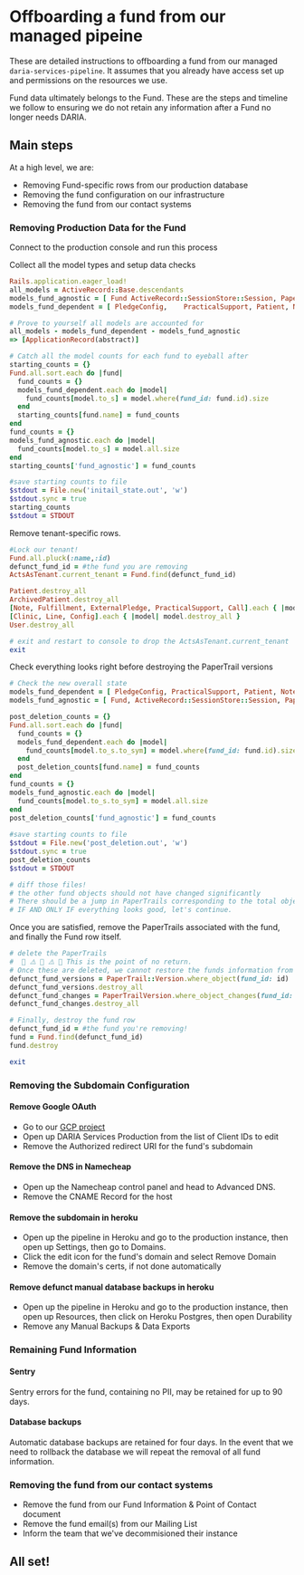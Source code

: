 # Offboarding a fund from our managed pipeine

These are detailed instructions to offboarding a fund from our managed `daria-services-pipeline`. It assumes that you already have access set up and permissions on the resources we use.

Fund data ultimately belongs to the Fund. These are the steps and timeline we follow to ensuring we do not retain any information after a Fund no longer needs DARIA.

## Main steps

At a high level, we are:

  - Removing Fund-specific rows from our production database
  - Removing the fund configuration on our infrastructure
  - Removing the fund from our contact systems

### Removing Production Data for the Fund

Connect to the production console and run this process

Collect all the model types and setup data checks
```ruby
Rails.application.eager_load!
all_models = ActiveRecord::Base.descendants
models_fund_agnostic = [ Fund ActiveRecord::SessionStore::Session, PaperTrail::Version, PaperTrailVersion]
models_fund_dependent = [ PledgeConfig,    PracticalSupport, Patient, Note, Line, Fulfillment,   ExternalPledge, Event, Config, Clinic, CallListEntry, Call, ArchivedPatient, User]

# Prove to yourself all models are accounted for
all_models - models_fund_dependent - models_fund_agnostic
=> [ApplicationRecord(abstract)]

# Catch all the model counts for each fund to eyeball after
starting_counts = {}
Fund.all.sort.each do |fund|
  fund_counts = {}
  models_fund_dependent.each do |model|
    fund_counts[model.to_s] = model.where(fund_id: fund.id).size
  end
  starting_counts[fund.name] = fund_counts
end
fund_counts = {}
models_fund_agnostic.each do |model|
  fund_counts[model.to_s] = model.all.size
end
starting_counts['fund_agnostic'] = fund_counts

#save starting counts to file
$stdout = File.new('initail_state.out', 'w')
$stdout.sync = true
starting_counts
$stdout = STDOUT
```

Remove tenant-specific rows.
```ruby
#Lock our tenant!
Fund.all.pluck(:name,:id)
defunct_fund_id = #the fund you are removing
ActsAsTenant.current_tenant = Fund.find(defunct_fund_id)

Patient.destroy_all
ArchivedPatient.destroy_all
[Note, Fulfillment, ExternalPledge, PracticalSupport, Call].each { |model| model.destroy_all }
[Clinic, Line, Config].each { |model| model.destroy_all }
User.destroy_all

# exit and restart to console to drop the ActsAsTenant.current_tenant
exit
```

Check everything looks right before destroying the PaperTrail versions
```ruby
# Check the new overall state
models_fund_dependent = [ PledgeConfig, PracticalSupport, Patient, Note, Line, Fulfillment, ExternalPledge, Event, Config, Clinic, CallListEntry, Call, ArchivedPatient, User]
models_fund_agnostic = [ Fund, ActiveRecord::SessionStore::Session, PaperTrail::Version, PaperTrailVersion] 

post_deletion_counts = {}             
Fund.all.sort.each do |fund|          
  fund_counts = {}                    
  models_fund_dependent.each do |model|
    fund_counts[model.to_s.to_sym] = model.where(fund_id: fund.id).size
  end                                                                  
  post_deletion_counts[fund.name] = fund_counts                        
end                                                                    
fund_counts = {}                                                       
models_fund_agnostic.each do |model|                                   
  fund_counts[model.to_s.to_sym] = model.all.size                      
end                                                                    
post_deletion_counts['fund_agnostic'] = fund_counts                    
                                                                       
#save starting counts to file                                          
$stdout = File.new('post_deletion.out', 'w')                           
$stdout.sync = true                                                    
post_deletion_counts                                                   
$stdout = STDOUT

# diff those files!
# the other fund objects should not have changed significantly
# There should be a jump in PaperTrails corresponding to the total object count we've deleted
# IF AND ONLY IF everything looks good, let's continue.
```

Once you are satisfied, remove the PaperTrails associated with the fund, and finally the Fund row itself.

```ruby
# delete the PaperTrails
#  🚨 ⚠️ 🚨 ⚠️ 🚨 This is the point of no return.
# Once these are deleted, we cannot restore the funds information from this database
defunct_fund_versions = PaperTrail::Version.where_object(fund_id: id)
defunct_fund_versions.destroy_all
defunct_fund_changes = PaperTrailVersion.where_object_changes(fund_id: id)
defunct_fund_changes.destroy_all

# Finally, destroy the fund row
defunct_fund_id = #the fund you're removing!
fund = Fund.find(defunct_fund_id)
fund.destroy

exit
```

### Removing the Subdomain Configuration

#### Remove Google OAuth
  -  Go to our [GCP project](https://console.cloud.google.com/apis/credentials?project=daria-services-multitenant)
  -  Open up DARIA Services Production from the list of Client IDs to edit
  -  Remove the Authorized redirect URI for the fund's subdomain
#### Remove the DNS in Namecheap
  -  Open up the Namecheap control panel and head to Advanced DNS.
  -  Remove the CNAME Record for the host 
#### Remove the subdomain in heroku
  -  Open up the pipeline in Heroku and go to the production instance, then open up Settings, then go to Domains.
  -  Click the edit icon for the fund's domain and select Remove Domain
  - Remove the domain's certs, if not done automatically
#### Remove defunct manual database backups in heroku
  -  Open up the pipeline in Heroku and go to the production instance, then open up Resources, then click on Heroku Postgres, then open Durability
  - Remove any Manual Backups & Data Exports

### Remaining Fund Information

#### Sentry
Sentry errors for the fund, containing no PII, may be retained for up to 90 days.

#### Database backups
Automatic database backups are retained for four days.
In the event that we need to rollback the database we will repeat the removal of all fund information.

### Removing the fund from our contact systems

  - Remove the fund from our Fund Information & Point of Contact document
  - Remove the fund email(s) from our Mailing List
  - Inform the team that we've decommisioned their instance

## All set!
